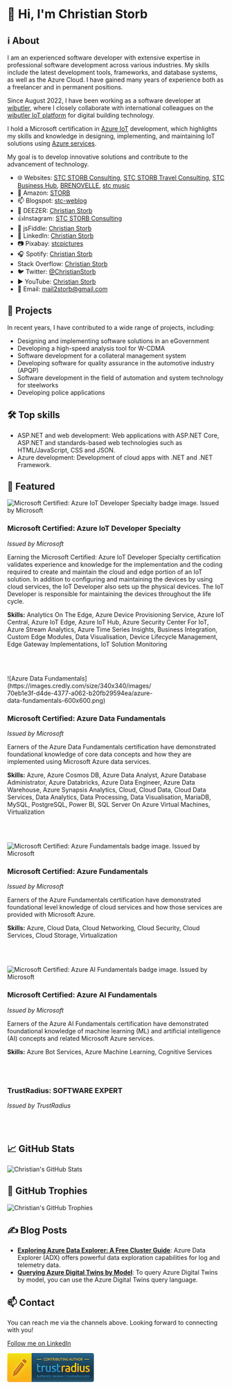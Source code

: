 # 👋 Hi, I'm Christian Storb

## ℹ️ About
I am an experienced software developer with extensive expertise in professional software development across various industries. My skills include the latest development tools, frameworks, and database systems, as well as the Azure Cloud. I have gained many years of experience both as a freelancer and in permanent positions.

Since August 2022, I have been working as a software developer at [wibutler](https://dbt-platform.com/), where I closely collaborate with international colleagues on the [wibutler IoT platform](https://wibutler-iot.com/) for digital building technology.

I hold a Microsoft certification in [Azure IoT](https://azure.microsoft.com/en-gb/solutions/iot) development, which highlights my skills and knowledge in designing, implementing, and maintaining IoT solutions using [Azure services](https://azure.microsoft.com/en-gb/products). 

My goal is to develop innovative solutions and contribute to the advancement of technology.

- 🌐 Websites: [STC STORB Consulting](https://storbconsulting.kesug.com/), [STC STORB Travel Consulting](https://storbtravel.wordpress.com/), [STC Business Hub](https://storbconsulting.kesug.com/), [BRENOVELLE](https://hub.4lima.de/), [stc music](https://sites.google.com/view/stc-music/home)
- 🛒 Amazon: [STORB](https://www.amazon.de/sp?ie=UTF8&seller=A3RBQE296XWBLJ)
- 📫 Blogspot: [stc-weblog](https://stc-weblog.blogspot.com/)
- 🎵 DEEZER: [Christian Storb](https://www.deezer.com/de/artist/11667829)
- 👍Instagram: [STC STORB Consulting](https://www.instagram.com/storbconsulting)
- 🎻 jsFiddle: [Christian Storb](https://jsfiddle.net/u/chstorb/fiddles/)
- 💼 LinkedIn: [Christian Storb](https://www.linkedin.com/in/christian-storb-326249aa)
- 📷 Pixabay: [stcpictures](https://pixabay.com/users/stcpictures-11034844/)
- 🎧 Spotify: [Christian Storb](https://open.spotify.com/intl-de/artist/2hnGbPtHIj3L3xWY6g41l3)
- Stack Overflow: [Christian Storb](https://stackoverflow.com/users/4441032/christian-storb)
- 🐦 Twitter: [@ChristianStorb](https://twitter.com/ChristianStorb)
- ▶️ YouTube: [Christian Storb](https://www.youtube.com/@christianstorb)
- 📧 Email: [mail2storb@gmail.com](mailto:mail2storb@gmail.com)

## 🚀 Projects
In recent years, I have contributed to a wide range of projects, including:

- Designing and implementing software solutions in an eGovernment
- Developing a high-speed analysis tool for W-CDMA
- Software development for a collateral management system
- Developing software for quality assurance in the automotive industry (APQP)
- Software development in the field of automation and system technology for steelworks
- Developing police applications

## 🛠️ Top skills
- ASP.NET and web development: 
Web applications with ASP.NET Core, ASP.NET and standards-based web technologies such as HTML/JavaScript, CSS and JSON.
- Azure development: Development of cloud apps with .NET and .NET Framework.  

## 🎯 Featured
![Microsoft Certified: Azure IoT Developer Specialty badge image. Issued by Microsoft](https://images.credly.com/size/340x340/images/2711b780-c3f1-4678-a9ae-f6c49c379189/specialty-azure-iot-developer-600x600.png)

### Microsoft Certified: Azure IoT Developer Specialty

*Issued by Microsoft*

Earning the Microsoft Certified: Azure IoT Developer Specialty certification validates experience and knowledge for the implementation and the coding required to create and maintain the cloud and edge portion of an IoT solution. In addition to configuring and maintaining the devices by using cloud services, the IoT Developer also sets up the physical devices. The IoT Developer is responsible for maintaining the devices throughout the life cycle.

**Skills:** Analytics On The Edge, Azure Device Provisioning Service, Azure IoT Central, Azure IoT Edge, Azure IoT Hub, Azure Security Center For IoT, Azure Stream Analytics, Azure Time Series Insights, Business Integration, Custom Edge Modules, Data Visualisation, Device Lifecycle Management, Edge Gateway Implementations, IoT Solution Monitoring

<br><br>

<div style="width:340px;">
  ![Azure Data Fundamentals](https://images.credly.com/size/340x340/images/70eb1e3f-d4de-4377-a062-b20fb29594ea/azure-data-fundamentals-600x600.png)
</div>

### Microsoft Certified: Azure Data Fundamentals

*Issued by Microsoft*

Earners of the Azure Data Fundamentals certification have demonstrated foundational knowledge of core data concepts and how they are implemented using Microsoft Azure data services.

**Skills:** Azure, Azure Cosmos DB, Azure Data Analyst, Azure Database Administrator, Azure Databricks, Azure Data Engineer, Azure Data Warehouse, Azure Synapsis Analytics, Cloud, Cloud Data, Cloud Data Services, Data Analytics, Data Processing, Data Visualisation, MariaDB, MySQL, PostgreSQL, Power BI, SQL Server On Azure Virtual Machines, Virtualization</p>

<br><br>
  
<img src="https://images.credly.com/size/340x340/images/be8fcaeb-c769-4858-b567-ffaaa73ce8cf/image.png" alt="Microsoft Certified: Azure Fundamentals badge image. Issued by Microsoft" width="340" height="340">

### Microsoft Certified: Azure Fundamentals

*Issued by Microsoft*

Earners of the Azure Fundamentals certification have demonstrated foundational level knowledge of cloud services and how those services are provided with Microsoft Azure. 

**Skills:** Azure, Cloud Data, Cloud Networking, Cloud Security, Cloud Services, Cloud Storage, Virtualization</p>

<br><br>
  
<img src="https://images.credly.com/size/340x340/images/4136ced8-75d5-4afb-8677-40b6236e2672/azure-ai-fundamentals-600x600.png" alt="Microsoft Certified: Azure AI Fundamentals badge image. Issued by Microsoft" width="340" height="340">

### Microsoft Certified: Azure AI Fundamentals

*Issued by Microsoft*

Earners of the Azure AI Fundamentals certification have demonstrated foundational knowledge of machine learning (ML) and artificial intelligence (AI) concepts and related Microsoft Azure services.

**Skills:** Azure Bot Services, Azure Machine Learning, Cognitive Services</p>

<br><br>

### TrustRadius: SOFTWARE EXPERT 

*Issued by TrustRadius*

<br><br>

## 📈 GitHub Stats
![Christian's GitHub Stats](https://github-readme-stats.vercel.app/api?username=chstorb&show_icons=true&theme=radical)

## 🌟 GitHub Trophies
![Christian's GitHub Trophies](https://github-profile-trophy.vercel.app/?username=chstorb&theme=radical)

## ✍️ Blog Posts
- [**Exploring Azure Data Explorer: A Free Cluster Guide**](https://storbconsulting.wordpress.com/2023/10/15/exploring-azure-data-explorer-a-free-cluster-guide/): Azure Data Explorer (ADX) offers powerful data exploration capabilities for log and telemetry data.
- [**Querying Azure Digital Twins by Model**](https://storbconsulting.wordpress.com/2023/10/18/querying-azure-digital-twins-by-model/): To query Azure Digital Twins by model, you can use the Azure Digital Twins query language.

## 📫 Contact
You can reach me via the channels above. Looking forward to connecting with you!

[Follow me on LinkedIn](https://www.linkedin.com/mynetwork/discovery-see-all/?usecase=PEOPLE_FOLLOWS&followMember=christian-storb-326249aa)

[![TrustRadius](https://github.com/chstorb/chstorb/raw/main/assets/images/tr_author_badge.png)](https://www.trustradius.com/)

<!---
chstorb/chstorb is a ✨ special ✨ repository because its `README.md` (this file) appears on your GitHub profile.
You can click the Preview link to take a look at your changes.
--->
